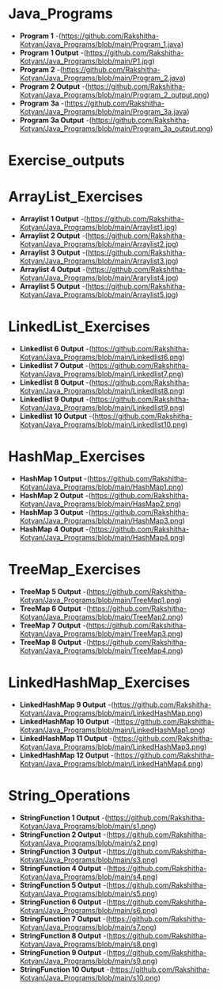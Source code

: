 # Java_Programs

- **Program 1** -(https://github.com/Rakshitha-Kotyan/Java_Programs/blob/main/Program_1.java)
- **Program 1 Output** -(https://github.com/Rakshitha-Kotyan/Java_Programs/blob/main/P1.jpg)
- **Program 2** -(https://github.com/Rakshitha-Kotyan/Java_Programs/blob/main/Program_2.java)
- **Program 2 Output** -(https://github.com/Rakshitha-Kotyan/Java_Programs/blob/main/Program_2_output.png)
- **Program 3a** -(https://github.com/Rakshitha-Kotyan/Java_Programs/blob/main/Program_3a.java)
- **Program 3a Output** -(https://github.com/Rakshitha-Kotyan/Java_Programs/blob/main/Program_3a_output.png)

# Exercise_outputs
# ArrayList_Exercises
- **Arraylist 1 Output** -(https://github.com/Rakshitha-Kotyan/Java_Programs/blob/main/Arraylist1.jpg)
- **Arraylist 2 Output** -(https://github.com/Rakshitha-Kotyan/Java_Programs/blob/main/Arraylist2.jpg)
- **Arraylist 3 Output** -(https://github.com/Rakshitha-Kotyan/Java_Programs/blob/main/Arraylist3.jpg)
- **Arraylist 4 Output** -(https://github.com/Rakshitha-Kotyan/Java_Programs/blob/main/Ararylist4.jpg)
- **Arraylist 5 Output** -(https://github.com/Rakshitha-Kotyan/Java_Programs/blob/main/Arraylist5.jpg)
# LinkedList_Exercises
- **Linkedlist 6 Output** -(https://github.com/Rakshitha-Kotyan/Java_Programs/blob/main/Linkedlist6.png)
- **Linkedlist 7 Output** -(https://github.com/Rakshitha-Kotyan/Java_Programs/blob/main/Linkedlist7.png)
- **Linkedlist 8 Output** -(https://github.com/Rakshitha-Kotyan/Java_Programs/blob/main/Linkedlist8.png)
- **Linkedlist 9 Output** -(https://github.com/Rakshitha-Kotyan/Java_Programs/blob/main/Linkedlist9.png)
- **Linkedlist 10 Output** -(https://github.com/Rakshitha-Kotyan/Java_Programs/blob/main/Linkedlist10.png)
# HashMap_Exercises
- **HashMap 1 Output** -(https://github.com/Rakshitha-Kotyan/Java_Programs/blob/main/HashMap1.png)
- **HashMap 2 Output** -(https://github.com/Rakshitha-Kotyan/Java_Programs/blob/main/HasMap2.png)
- **HashMap 3 Output** -(https://github.com/Rakshitha-Kotyan/Java_Programs/blob/main/HashMap3.png)
- **HashMap 4 Output** -(https://github.com/Rakshitha-Kotyan/Java_Programs/blob/main/HashMap4.png)
# TreeMap_Exercises
- **TreeMap 5 Output** -(https://github.com/Rakshitha-Kotyan/Java_Programs/blob/main/TreeMap1.png)
- **TreeMap 6 Output** -(https://github.com/Rakshitha-Kotyan/Java_Programs/blob/main/TreeMap2.png)
- **TreeMap 7 Output** -(https://github.com/Rakshitha-Kotyan/Java_Programs/blob/main/TreeMap3.png)
- **TreeMap 8 Output** -(https://github.com/Rakshitha-Kotyan/Java_Programs/blob/main/TreeMap4.png)
# LinkedHashMap_Exercises
- **LinkedHashMap 9 Output** -(https://github.com/Rakshitha-Kotyan/Java_Programs/blob/main/LinkedHashMap.png)
- **LinkedHashMap 10 Output** -(https://github.com/Rakshitha-Kotyan/Java_Programs/blob/main/LinkedHashMap1.png)
- **LinkedHashMap 11 Output** -(https://github.com/Rakshitha-Kotyan/Java_Programs/blob/main/LinkedHashMap3.png)
- **LinkedHashMap 12 Output** -(https://github.com/Rakshitha-Kotyan/Java_Programs/blob/main/LinkedHahMap4.png)
# String_Operations
- **StringFunction 1 Output** -(https://github.com/Rakshitha-Kotyan/Java_Programs/blob/main/s1.png)
- **StringFunction 2 Output** -(https://github.com/Rakshitha-Kotyan/Java_Programs/blob/main/s2.png)
- **StringFunction 3 Output** -(https://github.com/Rakshitha-Kotyan/Java_Programs/blob/main/s3.png)
- **StringFunction 4 Output** -(https://github.com/Rakshitha-Kotyan/Java_Programs/blob/main/s4.png)
- **StringFunction 5 Output** -(https://github.com/Rakshitha-Kotyan/Java_Programs/blob/main/s5.png)
- **StringFunction 6 Output** -(https://github.com/Rakshitha-Kotyan/Java_Programs/blob/main/s6.png)
- **StringFunction 7 Output** -(https://github.com/Rakshitha-Kotyan/Java_Programs/blob/main/s7.png)
- **StringFunction 8 Output** -(https://github.com/Rakshitha-Kotyan/Java_Programs/blob/main/s8.png)
- **StringFunction 9 Output** -(https://github.com/Rakshitha-Kotyan/Java_Programs/blob/main/s9.png)
- **StringFunction 10 Output** -(https://github.com/Rakshitha-Kotyan/Java_Programs/blob/main/s10.png)

